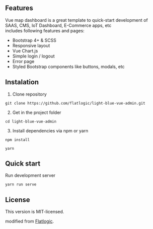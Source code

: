 ## Features

Vue map dashboard is a great template to quick-start development of SAAS, CMS, IoT Dashboard, E-Commerce apps, etc  
includes following features and pages:

* Bootstrap 4+ & SCSS
* Responsive layout
* Vue Chart.js
* Simple login / logout 
* Error page
* Styled Bootstrap components like buttons, modals, etc


## Instalation 

1. Clone repository
```shell
git clone https://github.com/flatlogic/light-blue-vue-admin.git
```
2. Get in the project folder
```shell
cd light-blue-vue-admin
```
3. Install dependencies via npm or yarn
```shell
npm install
```
```shell
yarn
```

## Quick start
Run development server
```shell
yarn run serve
```


## License

This version is MIT-licensed.

modified from  [Flatlogic](https://flatlogic.com/).


